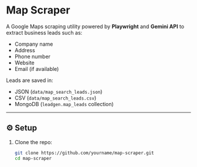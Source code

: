 # Map Scraper

A Google Maps scraping utility powered by **Playwright** and **Gemini API** to extract business leads such as:

- Company name
- Address
- Phone number
- Website
- Email (if available)

Leads are saved in:

- JSON (`data/map_search_leads.json`)
- CSV (`data/map_search_leads.csv`)
- MongoDB (`leadgen.map_leads` collection)

---

## ⚙️ Setup

1. Clone the repo:
   ```bash
   git clone https://github.com/yourname/map-scraper.git
   cd map-scraper
   ```
